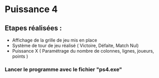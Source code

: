 # Puissance 4

## Etapes réalisées :

- Affichage de la grille de jeu mis en place
- Système de tour de jeu réalisé ( Victoire, Défaite, Match Nul)
- Puissance X ( Paramétrage du nombre de colonnes, lignes, joueurs, points )

### Lancer le programme avec le fichier "ps4.exe"
